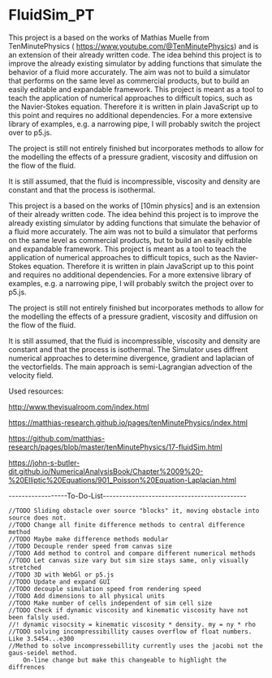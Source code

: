 # FluidSim_PT
This project is a based on the works of Mathias Muelle from TenMinutePhysics ( https://www.youtube.com/@TenMinutePhysics) and is an extension of their already written code. The idea behind this project is to improve the already existing simulator by adding functions that simulate the behavior of a fluid more accurately.
The aim was not to build a simulator that performs on the same level as commercial products, but to build an easily editable and expandable framework. This project is meant as a tool to teach the application of numerical approaches to difficult topics, such as the Navier-Stokes equation.
Therefore it is written in plain JavaScript up to this point and requires no additional dependencies.
For a more extensive library of examples, e.g. a narrowing pipe, I will probably switch the project over to p5.js.

The project is still not entirely finished but incorporates methods to allow for the modelling the effects of a pressure gradient, viscosity and diffusion on the flow of the fluid.

It is still assumed, that the fluid is incompressible, viscosity and density are constant and that the process is isothermal.

This project is a based on the works of [10min physics] and is an extension of their already written code. The idea behind this project is to improve the already existing simulator by adding functions that simulate the behavior of a fluid more accurately.
The aim was not to build a simulator that performs on the same level as commercial products, but to build an easily editable and expandable framework. This project is meant as a tool to teach the application of numerical approaches to difficult topics, such as the Navier-Stokes equation.
Therefore it is written in plain JavaScript up to this point and requires no additional dependencies.
For a more extensive library of examples, e.g. a narrowing pipe, I will probably switch the project over to p5.js.

The project is still not entirely finished but incorporates methods to allow for the modelling the effects of a pressure gradient, viscosity and diffusion on the flow of the fluid.

It is still assumed, that the fluid is incompressible, viscosity and density are constant and that the process is isothermal.
The Simulator uses diffrent numerical approaches to determine divergence, gradient and laplacian of the vectorfields.
The main approach is semi-Lagrangian advection of the velocity field.

Used resources: 

http://www.thevisualroom.com/index.html

https://matthias-research.github.io/pages/tenMinutePhysics/index.html

https://github.com/matthias-research/pages/blob/master/tenMinutePhysics/17-fluidSim.html

https://john-s-butler-dit.github.io/NumericalAnalysisBook/Chapter%2009%20-%20Elliptic%20Equations/901_Poisson%20Equation-Laplacian.html

------------------To-Do-List--------------------------------------------

    //TODO Sliding obstacle over source "blocks" it, moving obstacle into source does not.
    //TODO Change all finite difference methods to central difference method
    //TODO Maybe make difference methods modular
    //TODO Decouple render speed from canvas size
    //TODO Add method to control and compare different numerical methods
    //TODO Let canvas size vary but sim size stays same, only visually stretched
    //TODO 3D with WebGl or p5.js
    //TODO Update and expand GUI
    //TODO decouple simulation speed from rendering speed
    //TODO Add dimensions to all physical units
    //TODO Make number of cells independent of sim cell size
    //TODO Check if dynamic viscosity and kinematic viscosity have not been falsly used.
    //! dynamic visocsity = kinematic viscosity * density. my = ny * rho
    //TODO solving incompressibillity causes overflow of float numbers. Like 3.5454...e300
    //Method to solve incompressebillity currently uses the jacobi not the gaus-seidel method. 
        On-line change but make this changeable to highlight the diffrences



